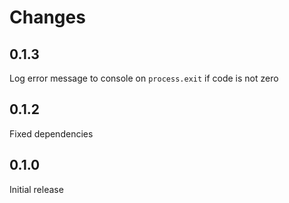 # Changes

## 0.1.3

Log error message to console on `process.exit` if code is not zero

## 0.1.2

Fixed dependencies

## 0.1.0

Initial release
